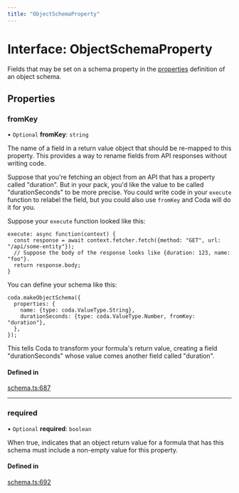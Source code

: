 ```yaml
---
title: "ObjectSchemaProperty"
---
```

# Interface: ObjectSchemaProperty

Fields that may be set on a schema property in the [properties](ObjectSchemaDefinition.md#properties) definition
of an object schema.

## Properties

### fromKey

• `Optional` **fromKey**: `string`

The name of a field in a return value object that should be re-mapped to this property.
This provides a way to rename fields from API responses without writing code.

Suppose that you're fetching an object from an API that has a property called "duration".
But in your pack, you'd like the value to be called "durationSeconds" to be more precise.
You could write code in your `execute` function to relabel the field, but you could
also use `fromKey` and Coda will do it for you.

Suppose your `execute` function looked like this:
```
execute: async function(context) {
  const response = await context.fetcher.fetch({method: "GET", url: "/api/some-entity"});
  // Suppose the body of the response looks like {duration: 123, name: "foo"}.
  return response.body;
}
```

You can define your schema like this:
```
coda.makeObjectSchema({
  properties: {
    name: {type: coda.ValueType.String},
    durationSeconds: {type: coda.ValueType.Number, fromKey: "duration"},
  },
});
```

This tells Coda to transform your formula's return value, creating a field "durationSeconds"
whose value comes another field called "duration".

#### Defined in

[schema.ts:687](https://github.com/coda/packs-sdk/blob/main/schema.ts#L687)

___

### required

• `Optional` **required**: `boolean`

When true, indicates that an object return value for a formula that has this schema must
include a non-empty value for this property.

#### Defined in

[schema.ts:692](https://github.com/coda/packs-sdk/blob/main/schema.ts#L692)
